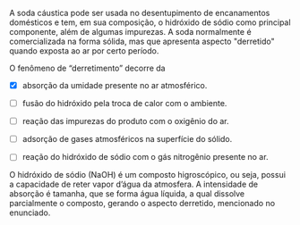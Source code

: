 

A soda cáustica pode ser usada no desentupimento de encanamentos domésticos e tem, em sua composição, o hidróxido de sódio como principal componente, além de algumas impurezas. A soda normalmente é comercializada na forma sólida, mas que apresenta aspecto "derretido" quando exposta ao ar por certo período.

O fenômeno de “derretimento” decorre da



- [x] absorção da umidade presente no ar atmosférico.
- [ ] fusão do hidróxido pela troca de calor com o ambiente.
- [ ] reação das impurezas do produto com o oxigênio do ar.
- [ ] adsorção de gases atmosféricos na superfície do sólido.
- [ ] reação do hidróxido de sódio com o gás nitrogênio presente no ar.


O hidróxido de sódio (NaOH) é um composto higroscópico, ou seja, possui a capacidade de reter vapor d’água da atmosfera. A intensidade de absorção é tamanha, que se forma água líquida, a qual dissolve parcialmente o composto, gerando o aspecto derretido, mencionado no enunciado.

        